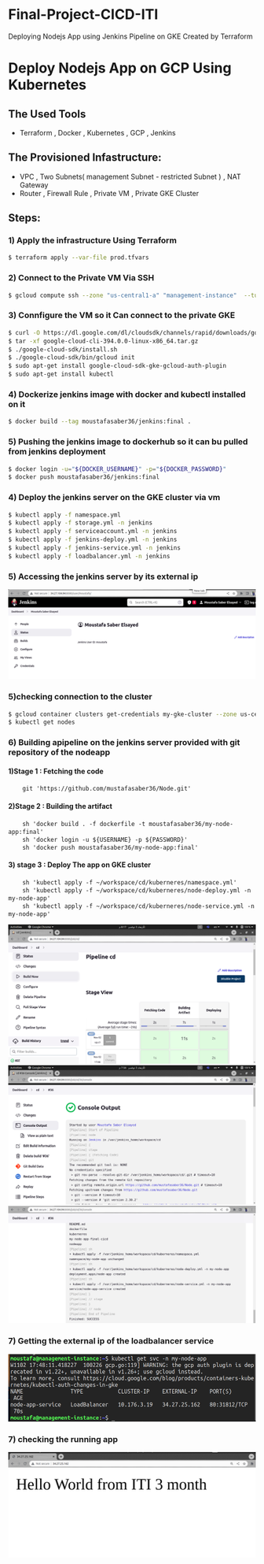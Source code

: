 # Final-Project-CICD-ITI
Deploying Nodejs App using Jenkins Pipeline on GKE Created by Terraform
# Deploy Nodejs App on GCP Using Kubernetes
## The Used Tools
 - Terraform , Docker , Kubernetes , GCP , Jenkins

## The Provisioned Infastructure: 

- VPC  , Two Subnets( management Subnet - restricted Subnet ) , NAT Gateway 
- Router , Firewall Rule , Private VM , Private GKE Cluster 

## Steps:
### 1) Apply the infrastructure Using Terraform 
```bash
$ terraform apply --var-file prod.tfvars
```

### 2) Connect to the Private VM Via SSH
```bash
$ gcloud compute ssh --zone "us-central1-a" "management-instance"  --tunnel-through-iap --project "moustafa-saber-project"
```
### 3) Connfigure the VM so it Can connect to the private GKE
```bash
$ curl -O https://dl.google.com/dl/cloudsdk/channels/rapid/downloads/google-cloud-cli-394.0.0-linux-x86_64.tar.gz
$ tar -xf google-cloud-cli-394.0.0-linux-x86_64.tar.gz
$ ./google-cloud-sdk/install.sh
$ ./google-cloud-sdk/bin/gcloud init
$ sudo apt-get install google-cloud-sdk-gke-gcloud-auth-plugin
$ sudo apt-get install kubectl
```
### 4) Dockerize jenkins image with docker and kubectl installed on it 
```bash
$ docker build --tag moustafasaber36/jenkins:final . 
```
### 5) Pushing the jenkins image to dockerhub so it can bu pulled from jenkins deployment
```bash 
$ docker login -u="${DOCKER_USERNAME}" -p="${DOCKER_PASSWORD}"
$ docker push moustafasaber36/jenkins:final 

```
### 4) Deploy the jenkins server on the GKE cluster via vm
```bash
$ kubectl apply -f namespace.yml
$ kubectl apply -f storage.yml -n jenkins
$ kubectl apply -f serviceaccount.yml -n jenkins
$ kubectl apply -f jenkins-deploy.yml -n jenkins
$ kubectl apply -f jenkins-service.yml -n jenkins
$ kubectl apply -f loadbalancer.yml -n jenkins
```
### 5) Accessing the jenkins server by its external ip 

![image](./jenkinsserver.png)

### 5)checking  connection to the cluster
```bash
$ gcloud container clusters get-credentials my-gke-cluster --zone us-central1-a --project moustafa-saber-project
$ kubectl get nodes 
```
### 6) Building apipeline on the jenkins server provided with git repository of the nodeapp 
#### 1)Stage 1 : Fetching the code 
```
	git 'https://github.com/mustafasaber36/Node.git'

```
#### 2)Stage 2 : Building the artifact
```
	sh 'docker build . -f dockerfile -t moustafasaber36/my-node-app:final'
	sh 'docker login -u ${USERNAME} -p ${PASSWORD}'
	sh 'docker push moustafasaber36/my-node-app:final'
```
#### 3) stage 3 : Deploy The app on GKE cluster
```
	sh 'kubectl apply -f ~/workspace/cd/kuberneres/namespace.yml'
	sh 'kubectl apply -f ~/workspace/cd/kuberneres/node-deploy.yml -n my-node-app' 
	sh 'kubectl apply -f ~/workspace/cd/kuberneres/node-service.yml -n my-node-app'
```
![image](./buildingthepipeline.png)
![image](./buildingthepipeline2.png)
![image](./successpipeline.png)
### 7) Getting the external ip of the loadbalancer service 

![image](./service.png)

### 7) checking the running app 
![image](./theworkingapp.png)
